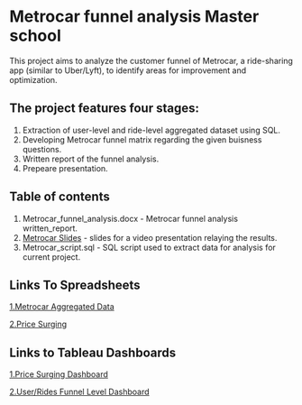 # Metrocar funnel analysis Master school
   This project aims to analyze the customer funnel of Metrocar, 
   a ride-sharing app (similar to Uber/Lyft), 
   to identify areas for improvement and optimization.
## The project features four stages:

  1. Extraction of user-level and ride-level aggregated dataset using SQL. 
  2. Developing Metrocar funnel matrix regarding the given buisness questions. 
  3. Written report of the funnel analysis.
  4. Prepeare presentation.

## Table of contents

  1. Metrocar_funnel_analysis.docx - Metrocar funnel analysis written_report.
  2. [Metrocar Slides](https://docs.google.com/presentation/d/1NLXE5K1rfblNOvsl8S_XhNMRLFfFpPEc/edit?usp=drive_link&ouid=115094650836316658046&rtpof=true&sd=true) - slides for a video presentation relaying the results.
  3. Metrocar_script.sql - SQL script used to extract data for analysis for current project.

## Links To Spreadsheets

   [1.Metrocar Aggregated Data](https://docs.google.com/spreadsheets/d/13eC2QZO-DL9E2HwEqRClusCPGmsoCfWe/edit?usp=drive_link&ouid=115094650836316658046&rtpof=true&sd=true)
   
   [2.Price Surging](https://docs.google.com/spreadsheets/d/1QOi42PVopjoTEeJoz5mjpaH7lkYEEzxY/edit?usp=drive_link&ouid=115094650836316658046&rtpof=true&sd=true)
   
## Links to Tableau Dashboards
  [1.Price Surging Dashboard](https://public.tableau.com/app/profile/dan.moshe/viz/PriceSurgesatMetrocar/Dashboard1)
  
  [2.User/Rides Funnel Level Dashboard](https://public.tableau.com/app/profile/dan.moshe/viz/MetroCarFunnelAnalysis_17127349223480/RidesUsersFunnel)
